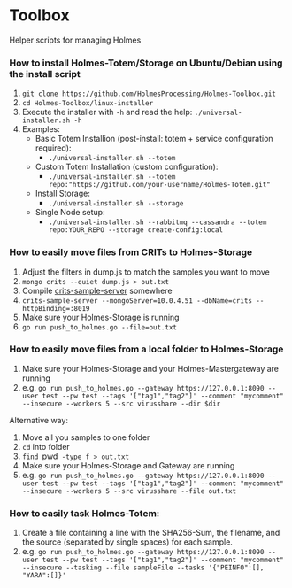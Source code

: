 # Toolbox

Helper scripts for managing Holmes


### How to install Holmes-Totem/Storage on Ubuntu/Debian using the install script

1. `git clone https://github.com/HolmesProcessing/Holmes-Toolbox.git`
2. `cd Holmes-Toolbox/linux-installer`
3. Execute the installer with `-h` and read the help: `./universal-installer.sh -h`
4. Examples:
    - Basic Totem Installion (post-install: totem + service configuration required):
        - `./universal-installer.sh --totem`
    - Custom Totem Installation (custom configuration):
        - `./universal-installer.sh --totem repo:"https://github.com/your-username/Holmes-Totem.git"`
    - Install Storage:
        - `./universal-installer.sh --storage`
    - Single Node setup:
        - `./universal-installer.sh --rabbitmq --cassandra --totem repo:YOUR_REPO --storage create-config:local`


### How to easily move files from CRITs to Holmes-Storage

1. Adjust the filters in dump.js to match the samples you want to move
2. `mongo crits --quiet dump.js > out.txt`
3. Compile [crits-sample-server](https://github.com/cynexit/crits-sample-server) somewhere
4. `crits-sample-server --mongoServer=10.0.4.51 --dbName=crits --httpBinding=:8019`
5. Make sure your Holmes-Storage is running
6. `go run push_to_holmes.go --file=out.txt`


### How to easily move files from a local folder to Holmes-Storage

1. Make sure your Holmes-Storage and your Holmes-Mastergateway are running
2. e.g. `go run push_to_holmes.go --gateway https://127.0.0.1:8090 --user test --pw test --tags '["tag1","tag2"]' --comment "mycomment" --insecure --workers 5 --src virusshare --dir $dir`

Alternative way:

1. Move all you samples to one folder
2. `cd` into folder
3. `find `pwd` -type f > out.txt`
4. Make sure your Holmes-Storage and Gateway are running
5. e.g. `go run push_to_holmes.go --gateway https://127.0.0.1:8090 --user test --pw test --tags '["tag1","tag2"]' --comment "mycomment" --insecure --workers 5 --src virusshare --file out.txt`

### How to easily task Holmes-Totem:
1. Create a file containing a line with the SHA256-Sum, the filename, and the source (separated by single spaces) for each sample.
2. e.g. `go run push_to_holmes.go --gateway https://127.0.0.1:8090 --user test --pw test --tags '["tag1","tag2"]' --comment "mycomment" --insecure --tasking --file sampleFile --tasks '{"PEINFO":[], "YARA":[]}'`

